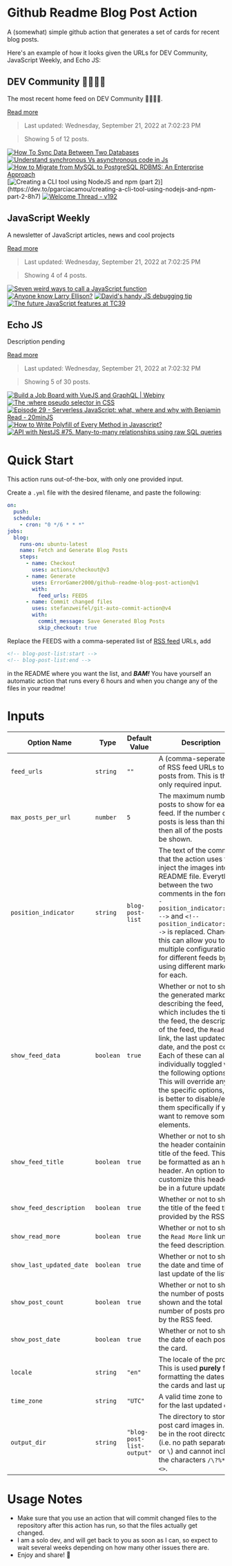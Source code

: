 # Github Readme Blog Post Action

A (somewhat) simple github action that generates a set of cards for recent blog posts.

Here's an example of how it looks given the URLs for DEV Community, JavaScript Weekly, and Echo JS:

<!-- post-list:start -->
## DEV Community 👩‍💻👨‍💻

The most recent home feed on DEV Community 👩‍💻👨‍💻.

[Read more](https://dev.to)
> Last updated: Wednesday, September 21, 2022 at 7:02:23 PM

> Showing 5 of 12 posts.

[![How To Sync Data Between Two Databases](https://raw.githubusercontent.com/ErrorGamer2000/github-readme-blog-post-action/main/generated_files/DEV_Community_👩‍💻👨‍💻/How_To_Sync_Data_Between_Two_Databases.svg)](https://dev.to/joeauty/how-to-sync-data-between-two-databases-38j0)
[![Understand synchronous Vs asynchronous code in Js](https://raw.githubusercontent.com/ErrorGamer2000/github-readme-blog-post-action/main/generated_files/DEV_Community_👩‍💻👨‍💻/Understand_synchronous_Vs_asynchronous_code_in_Js.svg)](https://dev.to/twizelissa/understand-synchronous-vs-asynchronous-code-in-js-3pb6)
[![How to Migrate from MySQL to PostgreSQL RDBMS: An Enterprise Approach](https://raw.githubusercontent.com/ErrorGamer2000/github-readme-blog-post-action/main/generated_files/DEV_Community_👩‍💻👨‍💻/How_to_Migrate_from_MySQL_to_PostgreSQL_RDBMS__An_Enterprise_Approach.svg)](https://dev.to/dm8ry/how-to-migrate-from-mysql-to-postgresql-rdbms-an-enterprise-approach-2hfj)
[![Creating a CLI tool using NodeJS and npm (part 2)](https://raw.githubusercontent.com/ErrorGamer2000/github-readme-blog-post-action/main/generated_files/DEV_Community_👩‍💻👨‍💻/Creating_a_CLI_tool_using_NodeJS_and_npm_(part_2).svg)](https://dev.to/pgarciacamou/creating-a-cli-tool-using-nodejs-and-npm-part-2-8h7)
[![Welcome Thread - v192](https://raw.githubusercontent.com/ErrorGamer2000/github-readme-blog-post-action/main/generated_files/DEV_Community_👩‍💻👨‍💻/Welcome_Thread_-_v192.svg)](https://dev.to/thepracticaldev/welcome-thread-v192-25mc)


## JavaScript Weekly

A newsletter of JavaScript articles, news and cool projects

[Read more](https://javascriptweekly.com/)
> Last updated: Wednesday, September 21, 2022 at 7:02:25 PM

> Showing 4 of 4 posts.

[![Seven weird ways to call a JavaScript function](https://raw.githubusercontent.com/ErrorGamer2000/github-readme-blog-post-action/main/generated_files/JavaScript_Weekly/Seven_weird_ways_to_call_a_JavaScript_function.svg)](https://javascriptweekly.com/issues/606)
[![Anyone know Larry Ellison?](https://raw.githubusercontent.com/ErrorGamer2000/github-readme-blog-post-action/main/generated_files/JavaScript_Weekly/Anyone_know_Larry_Ellison_.svg)](https://javascriptweekly.com/issues/605)
[![David's handy JS debugging tip](https://raw.githubusercontent.com/ErrorGamer2000/github-readme-blog-post-action/main/generated_files/JavaScript_Weekly/David's_handy_JS_debugging_tip.svg)](https://javascriptweekly.com/issues/604)
[![The future JavaScript features at TC39](https://raw.githubusercontent.com/ErrorGamer2000/github-readme-blog-post-action/main/generated_files/JavaScript_Weekly/The_future_JavaScript_features_at_TC39.svg)](https://javascriptweekly.com/issues/603)


## Echo JS

Description pending

[Read more](
http://www.echojs.com
)
> Last updated: Wednesday, September 21, 2022 at 7:02:32 PM

> Showing 5 of 30 posts.

[![Build a Job Board with VueJS and GraphQL | Webiny](https://raw.githubusercontent.com/ErrorGamer2000/github-readme-blog-post-action/main/generated_files/_Echo_JS_/Build_a_Job_Board_with_VueJS_and_GraphQL___Webiny.svg)](
https://www.webiny.com/blog/build-job-board-application-vue-graphql
)
[![The :where pseudo selector in CSS](https://raw.githubusercontent.com/ErrorGamer2000/github-readme-blog-post-action/main/generated_files/_Echo_JS_/The__where_pseudo_selector_in_CSS.svg)](http://www.js-craft.io/blog/the-where-pseudo-selector-in-css/)
[![Episode 29 - Serverless JavaScript: what, where and why with Benjamin Read - 20minJS](https://raw.githubusercontent.com/ErrorGamer2000/github-readme-blog-post-action/main/generated_files/_Echo_JS_/Episode_29_-_Serverless_JavaScript__what__where_and_why_with_Benjamin_Read_-_20minJS.svg)](https://podcast.20minjs.com/1952066/11343825-episode-29-serverless-javascript-what-where-and-why-with-benjamin-read)
[![How to Write Polyfill of Every Method in Javascript?](https://raw.githubusercontent.com/ErrorGamer2000/github-readme-blog-post-action/main/generated_files/_Echo_JS_/How_to_Write_Polyfill_of_Every_Method_in_Javascript_.svg)](https://www.youtube.com/watch?v=4lJ3nbRUr1Q)
[![API with NestJS #75. Many-to-many relationships using raw SQL queries](https://raw.githubusercontent.com/ErrorGamer2000/github-readme-blog-post-action/main/generated_files/_Echo_JS_/API_with_NestJS__75._Many-to-many_relationships_using_raw_SQL_queries.svg)](https://wanago.io/2022/09/19/api-nestjs-many-to-many-relationships-raw-sql/)


<!-- post-list:end -->

# Quick Start

This action runs out-of-the-box, with only one provided input.

Create a `.yml` file with the desired filename, and paste the following:

```yml
on:
  push:
  schedule:
    - cron: "0 */6 * * *"
jobs:
  blog:
    runs-on: ubuntu-latest
    name: Fetch and Generate Blog Posts
    steps:
      - name: Checkout
        uses: actions/checkout@v3
      - name: Generate
        uses: ErrorGamer2000/github-readme-blog-post-action@v1
        with:
          feed_urls: FEEDS
      - name: Commit changed files
        uses: stefanzweifel/git-auto-commit-action@v4
        with:
          commit_message: Save Generated Blog Posts
          skip_checkout: true
```

Replace the FEEDS with a comma-seperated list of [RSS feed](https://rss.com/blog/how-do-rss-feeds-work/) URLs, add

```md
<!-- blog-post-list:start -->
<!-- blog-post-list:end -->
```

in the README where you want the list, and **_BAM!_** You have yourself an automatic action that runs every 6 hours and when you change any of the files in your readme!

# Inputs

<table>
  <thead>
    <tr>
      <th>Option Name</th>
      <th>Type</th>
      <th>Default Value</th>
      <th>Description</th>
    </tr>
  </thead>
  <tbody>
    <tr>
      <td><code>feed_urls</code></td>
      <td><code>string</code></td>
      <td><code>""</code></td>
      <td>A (comma-seperated) list of RSS feed URLs to load posts from. This is the only required input.</td>
    </tr>
    <tr>
      <td><code>max_posts_per_url</code></td>
      <td><code>number</code></td>
      <td><code>5</code></td>
      <td>The maximum number of posts to show for each feed. If the number of posts is less than this, then all of the posts will be shown.</td>
    </tr>
    <tr>
      <td><code>position_indicator</code></td>
      <td><code>string</code></td>
      <td><code>blog-post-list</code></td>
      <td>The text of the comments that the action uses to inject the images into the README file. Everything between the two comments in the form <code>&lt;!-- position_indicator:start --&gt;</code> and <code>&lt;!-- position_indicator:end --&gt;</code> is replaced. Changing this can allow you to use multiple configurations for different feeds by using different markers for each.</td>
    </tr>
    <tr>
      <td><code>show_feed_data</code></td>
      <td><code>boolean</code></td>
      <td><code>true</code></td>
      <td>Whether or not to show the generated markdown describing the feed, which includes the title of the feed, the description of the feed, the <code>Read More</code> link, the last updated date, and the post count. Each of these can also be individually toggled with the following options. This will override any of the specific options, so it is better to disable/enable them specifically if you want to remove some elements.</td>
    </tr>
    <tr>
      <td><code>show_feed_title</code></td>
      <td><code>boolean</code></td>
      <td><code>true</code></td>
      <td>Whether or not to show the header containing the title of the feed. This will be formatted as an <code>h2</code> header. An option to customize this header will be in a future update.</td>
    </tr>
    <tr>
      <td><code>show_feed_description</code></td>
      <td><code>boolean</code></td>
      <td><code>true</code></td>
      <td>Whether or not to show the title of the feed that is provided by the RSS feed.</td>
    </tr>
    <tr>
      <td><code>show_read_more</code></td>
      <td><code>boolean</code></td>
      <td><code>true</code></td>
      <td>Whether or not to show the <code>Read More</code> link under the feed description.</td>
    </tr>
    <tr>
      <td><code>show_last_updated_date</code></td>
      <td><code>boolean</code></td>
      <td><code>true</code></td>
      <td>Whether or not to show the date and time of the last update of the list.</td>
    </tr>
    <tr>
      <td><code>show_post_count</code></td>
      <td><code>boolean</code></td>
      <td><code>true</code></td>
      <td>Whether or not to show the number of posts shown and the total number of posts provided by the RSS feed.</td>
    </tr>
    <tr>
      <td><code>show_post_date</code></td>
      <td><code>boolean</code></td>
      <td><code>true</code></td>
      <td>Whether or not to show the date of each post on the card.</td>
    </tr>
    <tr>
      <td><code>locale</code></td>
      <td><code>string</code></td>
      <td><code>"en"</code></td>
      <td>The locale of the project. This is used <strong>purely</strong> for formatting the dates of the cards and last update.</td>
    </tr>
    <tr>
      <td><code>time_zone</code></td>
      <td><code>string</code></td>
      <td><code>"UTC"</code></td>
      <td>A valid time zone to use for the last updated date.</td>
    </tr>
    <tr>
      <td><code>output_dir</code></td>
      <td><code>string</code></td>
      <td><code>"blog-post-list-output"</code></td>
      <td>The directory to store the post card images in. Must be in the root directory (i.e. no path separators <code>/</code> or <code>\</code>) and cannot include the characters <code>/\?%*:|"&lt;&gt;</code>.</td>
    </tr>
<!--
    <tr>
      <td><code></code></td>
      <td><cde></cde></td>
      <td><code></code></td>
      <td></td>
    </tr>
-->
  </tbody>
</table>

# Usage Notes

- Make sure that you use an action that will commit changed files to the repository after this action has run, so that the files actually get changed.
- I am a solo dev, and will get back to you as soon as I can, so expect to wait several weeks depending on how many other issues there are.
- Enjoy and share! 🤗

